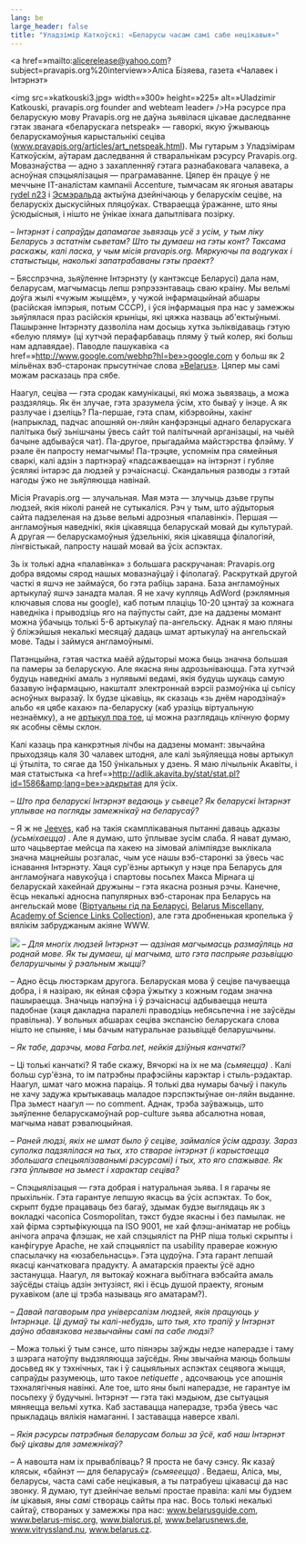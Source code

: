 ```yaml
---
lang: be
large_header: false
title: "Уладзімір Каткоўскі: «Беларусы часам самі сабе нецікавыя»"
---
```



<a href=»mailto:alicerelease@yahoo.com?subject=pravapis.org%20interview»>Аліса Бізяева</a>, газета «Чалавек і Інтэрнэт»

<img src=»katkouski3.jpg» width=»300» height=»225» alt=»Uladzimir Katkouski, pravapis.org founder and webteam leader» />На рэсурсе пра беларускую мову Pravapis.org не даўна зьявілася цікавае даследванне гэтак званага «беларускага netspeak» — гаворкі, якую ўжываюць беларускамоўныя карыстальнікі сеціва (<a href=»articles/art_netspeak.html»>www.pravapis.org/articles/art_netspeak.html</a>). Мы гутарым з Уладзімірам Каткоўскім, аўтарам даследвання й стваральнікам рэсурсу Pravapis.org. Мовазнаўства — адно з захапленняў гэтага разнабаковага чалавека, а асноўная спэцыялізацыя — праграмаванне. Цяпер ён працуе ў не меччыне IT-аналістам кампаніі Accenture, тымчасам як ягоныя аватары <a href=»http://rydel.cjb.net/»>rydel n23</a> і <a href=»http://www.geocities.com/by_esmi/ralda/»>Эсмэральда</a> актыўна дзейнічаюць у беларускім сеціве, на беларускіх дыскусійных пляцоўках. Ствараецца ўражанне, што яны ўсюдыісныя, і нішто не ўнікае іхнага дапытлівага позірку.

 *– Інтэрнэт і сапраўды дапамагае зьвязаць усё з усім, у тым ліку Беларусь з астатнім сьветам? Што ты думаеш на гэты конт? Таксама раскажы, калі ласка, у чым місія pravapis.org. Мяркуючы па водгуках і статыстыцы, наколькі запатрабаваны гэты праект?* 

– Бясспрэчна, зьяўленне Інтэрнэту (у кантэксце Беларусі) дала нам, беларусам, магчымасць лепш рэпрэзэнтаваць сваю краіну. Мы вельмі доўга жылі «чужым жыццём», у чужой інфармацыйнай абшары (расійская імпэрыя, потым СССР), і ўся інфармацыя пра нас у замежжы зьяўлялася праз расійскія крыніцы, які цяжка назваць аб'ектыўнымі. Пашырэнне Інтэрнэту дазволіла нам досыць хутка зьліквідаваць гэтую «белую пляму» (ці хутчэй перафарбаваць пляму ў тый колер, які больш нам адпавядае). Паводле пашукавіка <a href=»http://www.google.com/webhp?hl=be»>google.com</a> у больш як 2 мільёнах вэб-старонак прысутнічае слова <a href=»articles/art_belarus_name.html»>»Belarus»</a>. Цяпер мы самі можам расказаць пра сябе.

Наагул, сеціва — гэта сродак камунікацыі, які можа зьвязваць, а можа раздзяляць. Як ён злучае, гэта зразумела ўсім, хто бываў у інэце. А як разлучае і дзеліць? Па-першае, гэта спам, кібэрвойны, хакінг (напрыклад, падчас апошняй он-ляйн канфэрэнцыі аднаго беларускага палітыка быў зьнішчаны ўвесь сайт той палітычнай арганізацыі, на чыёй бачыне адбываўся чат). Па-другое, прыгадайма майстэрства флэйму. У рэале ён папросту немагчымы! Па-трэцяе, успомнім пра сямейныя сваркі, калі адзін з партнэраў «падсажваецца» на інтэрнэт і губляе ўсялякі інтарэс да людзей у рэчаіснасці. Скандальныя разводы з гэтай нагоды ўжо не зьяўляюцца навінай.

Місія Pravapis.org — злучальная. Мая мэта — злучыць дзьве групы людзей, якія ніколі раней не сутыкаліся. Рэч у тым, што аўдыторыя сайта падзеленая на дзьве вельмі адрозныя «палавінкі». Першая — англамоўныя наведнікі, якія цікавяцца беларускай мовай ды культурай. А другая — беларускамоўныя ўдзельнікі, якія цікавяцца філалогіяй, лінгвістыкай, папросту нашай мовай ва ўсіх аспэктах.

Зь іх толькі адна «палавінка» з большага раскручаная: Pravapis.org добра вядомы сярод нашых мовазнаўцаў і філолагаў. Раскруткай другой часткі я яшчэ не займаўся, бо гэта рабіць зарана. База англамоўных артыкулаў яшчэ занадта малая. Я не хачу купляць AdWord (рэклямныя ключавыя слова ны google), каб потым плаціць 10-20 цэнтаў за кожнага наведніка і прыводзіць яго на паўпусты сайт, дзе на дадзены момант можна ўбачыць толькі 5-6 артыкулаў па-ангельску. Аднак я маю пляны ў бліжэйшыя некалькі месяцаў дадаць шмат артыкулаў на ангельскай мове. Тады і займуся англамоўнымі.

Патэнцыйна, гэтая частка маёй аўдыторыі можа быць значна большая па памеры за беларускую. Але якасна яны адрозьніваюцца. Гэта хутчэй будуць наведнікі амаль з нулявымі ведамі, якія будуць шукаць самую базавую інфармацыю, накшталт электроннай вэрсіі размоўніка ці сьпісу асноўных выразаў. Іх будзе цікавіць, як сказаць «зь днём народзінаў» альбо «я цябе кахаю» па-беларуску (каб уразіць віртуальную незнаёмку), а не <a href=»articles/art_vocative.html»>артыкул пра тое</a>, ці можна разглядаць клічную форму як асобны сёмы склон.

Калі казаць пра канкрэтныя лічбы на дадзены момант: звычайна прыходзяць каля 30 чалавек штодня, але калі зьяўляецца новы артыкул ці ўтыліта, то сягае да 150 ўнікальных у дзень. Я маю лічыльнік Акавіты, і мая статыстыка <a href=»http://adlik.akavita.by/stat/stat.pl?id=1586&amp;lang=be»>адкрытая</a> для ўсіх.

 *– Што пра беларускі Інтэрнэт ведаюць у сьвеце? Як беларускі Інтэрнэт уплывае на погляды замежнікаў на беларусаў?* 

– Я ж не <a href=»http://www.ask.com»>Jeeves</a>, каб на такія скамплікаваныя пытанні даваць адказы  *(усьміхаецца)* . Але я думаю, што ўплывае зусім слаба. Я нават думаю, што чацьвертае мейсца па хакею на зімовай алімпіядзе выклікала значна мацнейшы розгалас, чым усе нашы вэб-старонкі за ўвесь час існавання Інтэрнэту. Хаця сур'ёзны артыкул у нэце пра Беларусь для англамоўнага навукоўца і спартовы посьпех Макса Мірнага ці беларускай хакейнай дружыны – гэта якасна розныя рэчы. Канечне, ёсць некалькі адносна папулярных вэб-старонак пра Беларусь на ангельскай мове (<a href=»http://www.belarusguide.com»>Віртуальны гід па Беларусі</a>, <a href=»http://www.belarus-misc.org/»>Belarus Miscellany</a>, <a href=»http://www.ac.by/country/»>Academy of Science Links Collection</a>), але гэта дробненькая кропелька ў вялікім забруджаным акіяне WWW.

<img src=»lesvica.jpg» width=»281» height=»432» />  *– Для многіх людзей Інтэрнэт — адзіная магчымасць размаўляць на роднай мове. Як ты думаеш, ці магчыма, што гэта паспрыяе разьвіццю беларушчыны ў рэальным жыцці?* 

– Адно ёсць люстэркам другога. Беларуская мова ў сеціве пачуваецца добра, і я назіраю, як ейная сфэра ўжытку з кожным годам значна пашыраецца. Значыць напэўна і ў рэчаіснасці адбываецца нешта падобнае (хаця дакладна паралелі праводзіць небясьпечна і не заўсёды правільна). У вольных абшарах сеціва экспансію беларускага слова нішто не спыняе, і мы бачым натуральнае разьвіццё беларушчыны.

 *– Як табе, дарэчы, мова Farba.net, нейкія дзіўныя канчаткі?* 

– Ці толькі канчаткі? Я табе скажу, Вячоркі на іх не ма  *(сьмяецца)* . Калі больш сур'ёзна, то ім патрэбны прафэсійны карэктар і стыль-рэдактар. Наагул, шмат чаго можна параіць. Я толькі два нумары бачыў і пакуль не хачу задужа крытыкаваць маладое пэрспэктыўнае он-ляйн выданне. Пра зьмест наагул — no comment. Аднак, трэба заўважыць, што зьяўленне беларускамоўнай pop-culture зьява абсалютна новая, магчыма нават рэвалюцыйная.

 *– Раней людзі, якіх не шмат было ў сеціве, займаліся ўсім адразу. Зараз суполка падзялілася на тых, хто стварае інтэрнэт (і карыстаецца збольшага спецыялізаванымі рэсурсамі) і тых, хто яго спажывае. Як гэта ўплывае на зьмест і характар сеціва?* 

– Спэцыялізацыя — гэта добрая і натуральная зьява. І я гарачы яе прыхільнік. Гэта гарантуе лепшую якасць ва ўсіх аспэктах. То бок, скрыпт будзе працаваць без багаў, здымак будзе выглядаць як з вокладкі часопіса Cosmopolitan, тэкст будзе якасны і без памылак. не хай фірма сэртыфікуюцца па ISO 9001, не хай флэш-аніматар не  робіць анічога апрача флэшак, не хай спэцыяліст па PHP піша толькі скрыпты і канфігуруе Apache, не хай спэцыяліст па usability праверае кожную спасылачку на «юзабельнасць». Гэта цудоўна. Гэта гарант лепшай якасці канчатковага прадукту. А аматарскія праекты ўсё адно застануцца. Наагул, ля вытокаў кожнага выбітнага вэбсайта амаль заўсёды стаіць адзін энтузіяст, які і ёсць душой праекту, ягоным рухавіком (але ці трэба называць яго аматарам?).

 *– Давай пагаворым пра універсалізм людзей, якія працуюць у Інтэрнэце. Ці думаў ты калі-небудзь, што тыя, хто трапіў у Інтэрнэт даўно абавязкова незвычайны самі па сабе людзі?* 

– Можа толькі ў тым сэнсе, што піянэры заўжды недзе наперадзе і таму з шэрага натоўпу выдзяляюцца заўсёды. Яны звычайна маюць большы досьвед як у тэхнічных, так і ў сацыяльных аспэктах сецявога жыцця, сапраўды разумеюць, што такое  *netiquette* , адсочваюць усе апошнія тэхналягічныя навінкі. Але тое, што яны былі наперадзе, не гарантуе ім посьпеху ў будучыні. Інтэрнэт — гэта такі мэдыюм, дзе сытуацыя мяняецца вельмі хутка. Каб заставацца наперадзе, трэба ўвесь час прыкладаць вялікія намаганні. І заставацца наверсе хвалі.

 *– Якія рэсурсы патрэбныя беларусам больш за ўсё, каб наш Інтэрнэт быў цікавы для замежнікаў?* 

– А навошта нам іх прывабліваць? Я проста не  бачу сэнсу. Як казаў клясык, «байнэт — для беларусаў»  *(сьмяеецца)* . Ведаеш, Аліса, мы, беларусы, часта самі сабе нецікавыя, а ты патрабуеш цікавасці да нас звонку. Я думаю, тут дзейнічае вельмі простае правіла: калі мы будзем  *ім*  цікавыя, яны  *самі*  створаць сайты пра нас. Вось толькі некалькі сайтаў, створаных у замежжы пра нас: <a href=»http://www.belarusguide.com/»>www.belarusguide.com</a>, <a href=»http://www.belarus-misc.org/»>www.belarus-misc.org</a>, <a href=»http://www.bialorus.pl/»>www.bialorus.pl</a>, <a href=»http://www.belarusnews.de/»>www.belarusnews.de</a>, <a href=»http://www.vitryssland.nu/»>www.vitryssland.nu</a>, <a href=»http://www.belarus.cz/»>www.belarus.cz</a>.
